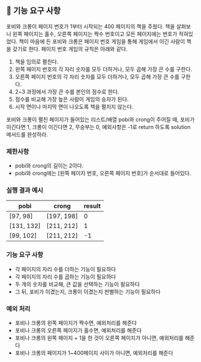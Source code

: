 ## 🚀 기능 요구 사항

포비와 크롱이 페이지 번호가 1부터 시작되는 400 페이지의 책을 주웠다. 책을 살펴보니 왼쪽 페이지는 홀수, 오른쪽 페이지는 짝수 번호이고 모든 페이지에는 번호가 적혀있었다. 책이 마음에 든 포비와 크롱은 페이지 번호 게임을 통해 게임에서 이긴 사람이 책을 갖기로 한다. 페이지 번호 게임의 규칙은 아래와 같다.

1. 책을 임의로 펼친다.
2. 왼쪽 페이지 번호의 각 자리 숫자를 모두 더하거나, 모두 곱해 가장 큰 수를 구한다.
3. 오른쪽 페이지 번호의 각 자리 숫자를 모두 더하거나, 모두 곱해 가장 큰 수를 구한다.
4. 2~3 과정에서 가장 큰 수를 본인의 점수로 한다.
5. 점수를 비교해 가장 높은 사람이 게임의 승자가 된다.
6. 시작 면이나 마지막 면이 나오도록 책을 펼치지 않는다.

포비와 크롱이 펼친 페이지가 들어있는 리스트/배열 pobi와 crong이 주어질 때, 포비가 이긴다면 1, 크롱이 이긴다면 2, 무승부는 0, 예외사항은 -1로 return 하도록 solution 메서드를 완성하라.

### 제한사항

- pobi와 crong의 길이는 2이다.
- pobi와 crong에는 [왼쪽 페이지 번호, 오른쪽 페이지 번호]가 순서대로 들어있다.

### 실행 결과 예시

| pobi | crong | result |
| --- | --- | --- |
| [97, 98] | [197, 198] | 0 |
| [131, 132] | [211, 212] | 1 |
| [99, 102] | [211, 212] | -1 |


### 기능 요구 사항
- 각 페이지의 자리 수를 더하는 기능이 필요하다
- 각 페이지의 자리 수를 곱하는 기능이 필요하다
- 두 개의 숫자를 비교해, 큰 값을 선택하는 기능이 필요하다
- 그 뒤, 포비가 이겼는지, 크롱이 이겼는지 판별하는 기능이 필요하다

### 예외 처리
- 포비나 크롱의 왼쪽 페이지가 짝수면, 예외처리를 해준다
- 포비나 크롱의 오른쪽 페이지가 홀수면, 예외처리를 해준다
- 포비나 크롱의 왼쪽 페이지 + 1을 한 것이 오른쪽 페이지가 아니면, 예외처리를 해준다
- 포비나 크롱의 페이지가 1~400페이지 사이가 아니면, 예외처리를 해준다
